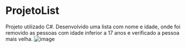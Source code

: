 # ProjetoList
Projeto utilizado C#. Desenvolvido uma lista com nome e idade, onde foi removido as pessoas com idade inferior a 17 anos e verificado a pessoa mais velha.
![image](https://user-images.githubusercontent.com/73970429/153299941-aeab4b8f-0e7b-45b6-bdb1-3eaed9f46582.png)
